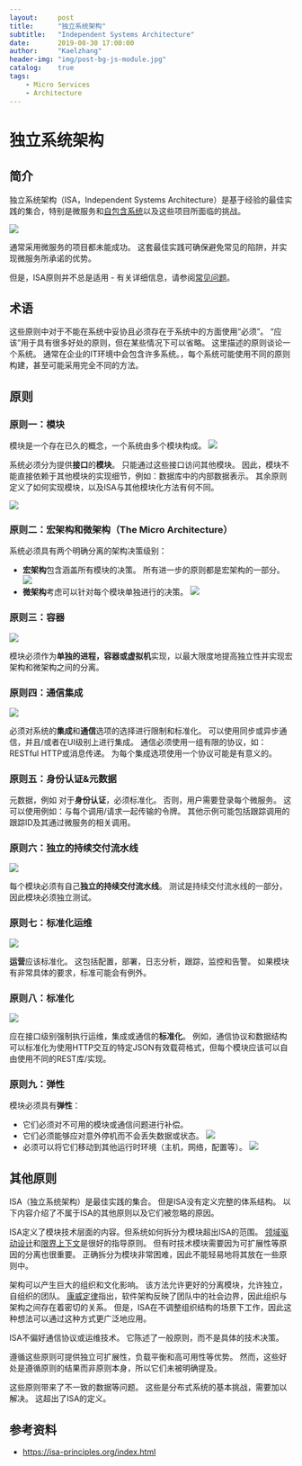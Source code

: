 ```yaml
---
layout:     post
title:      "独立系统架构"
subtitle:   "Independent Systems Architecture"
date:       2019-08-30 17:00:00
author:     "Kaelzhang"
header-img: "img/post-bg-js-module.jpg"
catalog:    true
tags:
    - Micro Services
    - Architecture
---
```


# 独立系统架构

## 简介

独立系统架构（ISA，Independent Systems Architecture）是基于经验的最佳实践的集合，特别是微服务和[自包含系统](http://scs-architecture.org/)以及这些项目所面临的挑战。

![](/img/in-post/ISA/ISA.png)

通常采用微服务的项目都未能成功。 这套最佳实践可确保避免常见的陷阱，并实现微服务所承诺的优势。

但是，ISA原则并不总是适用 - 有关详细信息，请参阅[常见问题](https://isa-principles.org/faq.html#is-isa-finally-the-silver-bullet-we-have-all-been-waiting-for)。

## 术语

这些原则中对于不能在系统中妥协且必须存在于系统中的方面使用“必须”。 “应该”用于具有很多好处的原则，但在某些情况下可以省略。 这里描述的原则谈论一个系统。 通常在企业的IT环境中会包含许多系统。，每个系统可能使用不同的原则构建，甚至可能采用完全不同的方法。

## 原则

### 原则一：模块

模块是一个存在已久的概念，一个系统由多个模块构成。
![](/img/in-post/ISA/模块.png)

系统必须分为提供**接口**的**模块**。 只能通过这些接口访问其他模块。 因此，模块不能直接依赖于其他模块的实现细节，例如：数据库中的内部数据表示。 其余原则定义了如何实现模块，以及ISA与其他模块化方法有何不同。

![](/img/in-post/ISA/接口.png)

### 原则二：宏架构和微架构（The Micro Architecture）



系统必须具有两个明确分离的架构决策级别：

* **宏架构**包含涵盖所有模块的决策。 所有进一步的原则都是宏架构的一部分。
![](/img/in-post/ISA/宏架构.png)
* **微架构**考虑可以针对每个模块单独进行的决策。
![](/img/in-post/ISA/微架构.png)

### 原则三：容器

![](/img/in-post/ISA/容器.png)

模块必须作为**单独的进程，容器或虚拟机**实现，以最大限度地提高独立性并实现宏架构和微架构之间的分离。

### 原则四：通信集成

![](/img/in-post/ISA/通信.png)

必须对系统的**集成**和**通信**选项的选择进行限制和标准化。 可以使用同步或异步通信，并且/或者在UI级别上进行集成。 通信必须使用一组有限的协议，如：RESTful HTTP或消息传递。 为每个集成选项使用一个协议可能是有意义的。

### 原则五：身份认证&元数据

元数据，例如 对于**身份认证**，必须标准化。 否则，用户需要登录每个微服务。 这可以使用例如：与每个调用/请求一起传输的令牌。 其他示例可能包括跟踪调用的跟踪ID及其通过微服务的相关调用。

### 原则六：独立的持续交付流水线

![](/img/in-post/ISA/流水线.png)

每个模块必须有自己**独立的持续交付流水线**。 测试是持续交付流水线的一部分，因此模块必须独立测试。

### 原则七：标准化运维

![](/img/in-post/ISA/标准化运维.png)

**运营**应该标准化。 这包括配置，部署，日志分析，跟踪，监控和告警。 如果模块有非常具体的要求，标准可能会有例外。

### 原则八：标准化

![](/img/in-post/ISA/接口标准化.png)

应在接口级别强制执行运维，集成或通信的**标准化**。 例如，通信协议和数据结构可以标准化为使用HTTP交互的特定JSON有效载荷格式，但每个模块应该可以自由使用不同的REST库/实现。

### 原则九：弹性

模块必须具有**弹性**：

* 它们必须对不可用的模块或通信问题进行补偿。 
* 它们必须能够应对意外停机而不会丢失数据或状态。 
![](/img/in-post/ISA/失败弹性.png)
* 必须可以将它们移动到其他运行时环境（主机，网络，配置等）。
![](/img/in-post/ISA/环境弹性.png)

## 其他原则

ISA（独立系统架构）是最佳实践的集合。 但是ISA没有定义完整的体系结构。 以下内容介绍了不属于ISA的其他原则以及它们被忽略的原因。

ISA定义了模块技术层面的内容。但系统如何拆分为模块超出ISA的范围。 [领域驱动设计](https://en.wikipedia.org/wiki/Domain-driven_design)和[限界上下文](https://en.wikipedia.org/wiki/Domain-driven_design#Bounded_context)是很好的指导原则。 但有时技术模块需要因为可扩展性等原因的分离也很重要。 正确拆分为模块非常困难，因此不能轻易地将其放在一些原则中。

架构可以产生巨大的组织和文化影响。 该方法允许更好的分离模块，允许独立，自组织的团队。 [康威定律](https://en.wikipedia.org/wiki/Conway%27s_law)指出，软件架构反映了团队中的社会边界，因此组织与架构之间存在着密切的关系。 但是，ISA在不调整组织结构的场景下工作，因此这种想法可以通过这种方式更广泛地应用。

ISA不偏好通信协议或运维技术。 它陈述了一般原则，而不是具体的技术决策。

遵循这些原则可提供独立可扩展性，负载平衡和高可用性等优势。 然而，这些好处是遵循原则的结果而非原则本身，所以它们未被明确提及。

这些原则带来了不一致的数据等问题。 这些是分布式系统的基本挑战，需要加以解决。 这超出了ISA的定义。

## 参考资料

* https://isa-principles.org/index.html

